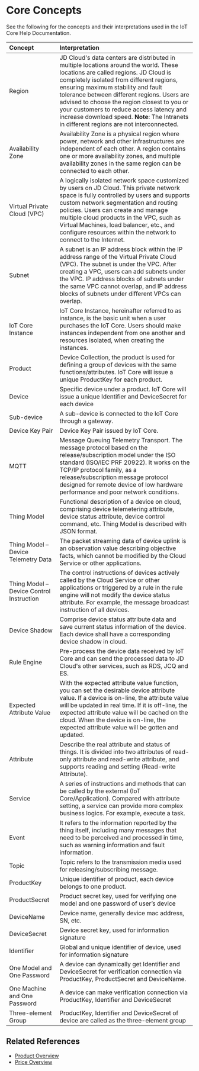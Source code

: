 # Core Concepts
See the following for the concepts and their interpretations used in the IoT Core Help Documentation.

| Concept | Interpretation |
| :- | :- |
| Region | JD Cloud's data centers are distributed in multiple locations around the world. These locations are called regions. JD Cloud is completely isolated from different regions, ensuring maximum stability and fault tolerance between different regions. Users are advised to choose the region closest to you or your customers to reduce access latency and increase download speed. **Note**: The Intranets in different regions are not interconnected.|
| Availability Zone | Availability Zone is a physical region where power, network and other infrastructures are independent of each other. A region contains one or more availability zones, and multiple availability zones in the same region can be connected to each other. |
| Virtual Private Cloud (VPC) | A logically isolated network space customized by users on JD Cloud. This private network space is fully controlled by users and supports custom network segmentation and routing policies. Users can create and manage multiple cloud products in the VPC, such as Virtual Machines, load balancer, etc., and configure resources within the network to connect to the Internet. |
| Subnet | A subnet is an IP address block within the IP address range of the Virtual Private Cloud (VPC). The subnet is under the VPC. After creating a VPC, users can add subnets under the VPC. IP address blocks of subnets under the same VPC cannot overlap, and IP address blocks of subnets under different VPCs can overlap. |
| IoT Core Instance | IoT Core Instance, hereinafter referred to as instance, is the basic unit when a user purchases the IoT Core. Users should make instances independent from one another and resources isolated, when creating the instances.|
| Product | Device Collection, the product is used for defining a group of devices with the same functions/attributes. IoT Core will issue a unique ProductKey for each product.|
| Device | Specific device under a product. IoT Core will issue a unique Identifier and DeviceSecret for each device |
| Sub-device | A sub-device is connected to the IoT Core through a gateway. |
| Device Key Pair | Device Key Pair issued by IoT Core. |
| MQTT | Message Queuing Telemetry Transport. The message protocol based on the release/subscription model under the ISO standard (ISO/IEC PRF 20922). It works on the TCP/IP protocol family, as a release/subscription message protocol designed for remote device of low hardware performance and poor network conditions. |
| Thing Model | Functional description of a device on cloud, comprising device telemetering attribute, device status attribute, device control command, etc. Thing Model is described with JSON format. |
| Thing Model – Device Telemetry Data | The packet streaming data of device uplink is an observation value describing objective facts, which cannot be modified by the Cloud Service or other applications. |
| Thing Model – Device Control Instruction | The control instructions of devices actively called by the Cloud Service or other applications or triggered by a rule in the rule engine will not modify the device status attribute. For example, the message broadcast instruction of all devices. |
| Device Shadow | Comprise device status attribute data and save current status information of the device. Each device shall have a corresponding device shadow in cloud. |
| Rule Engine | Pre-process the device data received by IoT Core and can send the processed data to JD Cloud's other services, such as RDS, JCQ and ES. |
| Expected Attribute Value | With the expected attribute value function, you can set the desirable device attribute value. If a device is on-line, the attribute value will be updated in real time. If it is off-line, the expected attribute value will be cached on the cloud. When the device is on-line, the expected attribute value will be gotten and updated. |
| Attribute | Describe the real attribute and status of things. It is divided into two attributes of read-only attribute and read-write attribute, and supports reading and setting (Read-write Attribute). |
| Service | A series of instructions and methods that can be called by the external (IoT Core/Application). Compared with attribute setting, a service can provide more complex business logics. For example, execute a task. |
| Event | It refers to the information reported by the thing itself, including many messages that need to be perceived and processed in time, such as warning information and fault information. |
| Topic | Topic refers to the transmission media used for releasing/subscribing message. |
| ProductKey | Unique identifier of product, each device belongs to one product.|
| ProductSecret	| Product secret key, used for verifying one model and one password of user’s device |
| DeviceName	| Device name, generally device mac address, SN, etc. |
| DeviceSecret	| Device secret key, used for information signature |
| Identifier	| Global and unique identifier of device, used for information signature |
| One Model and One Password | A device can dynamically get Identifier and DeviceSecret for verification connection via ProductKey, ProductSecret and DeviceName. |
| One Machine and One Password  | A device can make verification connection via ProductKey, Identifier and DeviceSecret |
| Three-element Group  | ProductKey, Identifier and DeviceSecret of device are called as the three-element group |


## Related References

- [Product Overview](../Introduction/Product-Overview.md)
- [Price Overview](../Pricing/Price-Overview.md)
